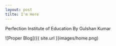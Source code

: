```yaml
---
layout: post 
tilte: I'm Here
--- 
```


Perfection Institute of Education
        By Gulshan Kumar

![Proper Blog]({{ site.url }}images/home.png)
